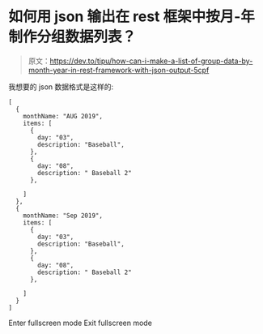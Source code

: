 # 如何用 json 输出在 rest 框架中按月-年制作分组数据列表？

> 原文：<https://dev.to/tipu/how-can-i-make-a-list-of-group-data-by-month-year-in-rest-framework-with-json-output-5cpf>

我想要的 json 数据格式是这样的:

```
[
  {
    monthName: "AUG 2019",
    items: [
      {
        day: "03",
        description: "Baseball",
      },
      {
        day: "08",
        description: " Baseball 2"
      },

    ]
  },
  {
    monthName: "Sep 2019",
    items: [
      {
        day: "03",
        description: "Baseball",
      },
      {
        day: "08",
        description: " Baseball 2"
      },

    ]
  }
] 
```

Enter fullscreen mode Exit fullscreen mode